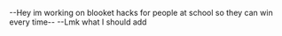 --Hey im working on blooket hacks for people at school so they can win every time--
--Lmk what I should add

